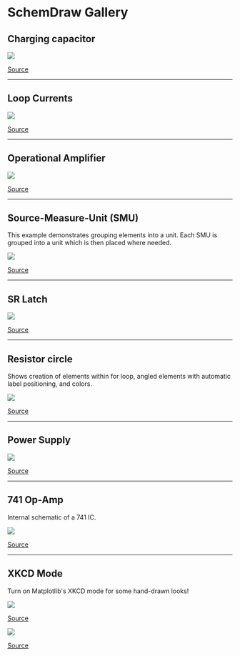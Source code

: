 
# SchemDraw Gallery


## Charging capacitor

![](gallery/cap_charge.png)

[Source](gallery/cap_charge.py)


-----------------------------------------------------------
## Loop Currents

![](gallery/loop_current.png)

[Source](gallery/loop_current.py)


-----------------------------------------------------------
## Operational Amplifier

![](gallery/opamp.png)

[Source](gallery/opamp.py)


-----------------------------------------------------------
## Source-Measure-Unit (SMU)

This example demonstrates grouping elements into a unit. 
Each SMU is grouped into a unit which is then placed where needed.

![](gallery/smu.png)

[Source](gallery/smu.py)


-----------------------------------------------------------
## SR Latch

![](gallery/SR.png)

[Source](gallery/SR.py)


-----------------------------------------------------------
## Resistor circle

Shows creation of elements within for loop, angled elements with automatic label positioning, and colors.

![](gallery/Rcircle.png)

[Source](gallery/Rcircle.py)



-----------------------------------------------------------
## Power Supply

![](gallery/powersupply.png)

[Source](gallery/powersupply.py)



-----------------------------------------------------------
## 741 Op-Amp

Internal schematic of a 741 IC.

![](gallery/741.png)

[Source](gallery/741.py)


-----------------------------------------------------------
## XKCD Mode

Turn on Matplotlib's XKCD mode for some hand-drawn looks!

![](gallery/ex_xkcd.png)

[Source](gallery/ex_xkcd.py)

![](gallery/SRxkcd.png)

[Source](gallery/SRxkcd.py)

